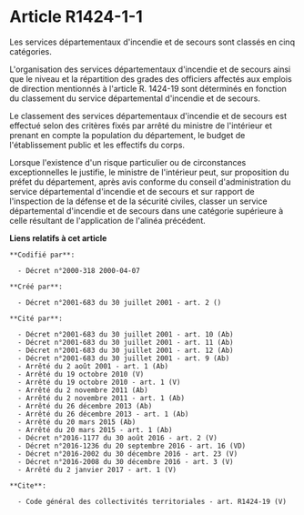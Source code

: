 # Article R1424-1-1

Les services départementaux d'incendie et de secours sont classés en cinq catégories.

L'organisation des services départementaux d'incendie et de secours ainsi que le niveau et la répartition des grades des
officiers affectés aux emplois de direction mentionnés à l'article R. 1424-19 sont déterminés en fonction du classement du
service départemental d'incendie et de secours. 

Le classement des services départementaux d'incendie et de secours est effectué selon des critères fixés par arrêté du
ministre de l'intérieur et prenant en compte la population du département, le budget de l'établissement public et les
effectifs du corps. 

Lorsque l'existence d'un risque particulier ou de circonstances exceptionnelles le justifie, le ministre de l'intérieur peut,
sur proposition du préfet du département, après avis conforme du conseil d'administration du service départemental d'incendie
et de secours et sur rapport de l'inspection de la défense et de la sécurité civiles, classer un service départemental
d'incendie et de secours dans une catégorie supérieure à celle résultant de l'application de l'alinéa précédent.

**Liens relatifs à cet article**

	**Codifié par**:

	  - Décret n°2000-318 2000-04-07

	**Créé par**:

	  - Décret n°2001-683 du 30 juillet 2001 - art. 2 ()

	**Cité par**:

	  - Décret n°2001-683 du 30 juillet 2001 - art. 10 (Ab)
	  - Décret n°2001-683 du 30 juillet 2001 - art. 11 (Ab)
	  - Décret n°2001-683 du 30 juillet 2001 - art. 12 (Ab)
	  - Décret n°2001-683 du 30 juillet 2001 - art. 9 (Ab)
	  - Arrêté du 2 août 2001 - art. 1 (Ab)
	  - Arrêté du 19 octobre 2010 (V)
	  - Arrêté du 19 octobre 2010 - art. 1 (V)
	  - Arrêté du 2 novembre 2011 (Ab)
	  - Arrêté du 2 novembre 2011 - art. 1 (Ab)
	  - Arrêté du 26 décembre 2013 (Ab)
	  - Arrêté du 26 décembre 2013 - art. 1 (Ab)
	  - Arrêté du 20 mars 2015 (Ab)
	  - Arrêté du 20 mars 2015 - art. 1 (Ab)
	  - Décret n°2016-1177 du 30 août 2016 - art. 2 (V)
	  - Décret n°2016-1236 du 20 septembre 2016 - art. 16 (VD)
	  - Décret n°2016-2002 du 30 décembre 2016 - art. 23 (V)
	  - Décret n°2016-2008 du 30 décembre 2016 - art. 3 (V)
	  - Arrêté du 2 janvier 2017 - art. 1 (V)

	**Cite**:

	  - Code général des collectivités territoriales - art. R1424-19 (V)
